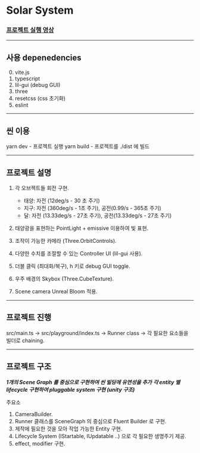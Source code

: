 # Solar System

### [프로젝트 실행 영상](https://youtu.be/c82oWQTQM_s)

---

## 사용 depenedencies

0. vite.js
1. typescript
2. lil-gui (debug GUI)
3. three
4. resetcss (css 초기화)
5. eslint

---

## 씬 이용

yarn dev - 프로젝트 실행
yarn build - 프로젝트를 ./dist 에 빌드

---

## 프로젝트 설명

1. 각 오브젝트들 회전 구현.

   - 태양: 자전 (12deg/s - 30 초 주기)
   - 지구: 자전 (360deg/s - 1초 주기), 공전(0.99/s - 365초 주기)
   - 달: 자전 (13.33deg/s - 27초 주기), 공전(13.33deg/s - 27초 주기)
     <br/>

3. 태양광을 표현하는 PointLight + emissive 이용하여 빛 표현.
4. 조작이 가능한 카메라 (Three.OrbitControls).
5. 다양한 수치를 조절할 수 있는 Controller UI (lil-gui 사용).
6. 더블 클릭 (최대화/복구), h 키로 debug GUI toggle.
7. 우주 배경의 Skybox (Three.CubeTexture).
8. Scene camera Unreal Bloom 적용.

---

## 프로젝트 진행

src/main.ts -> src/playground/index.ts -> Runner class -> 각 필요한 요소들을 빌더로 chaining.

---

## 프로젝트 구조

**_1개의 Scene Graph 를 중심으로 구현하여 씬 빌딩에 유연성을 추가_**
**_각 entity 별 lifecycle 구현하여 pluggable system 구현 (unity 구조)_**

주요소

1. CameraBuilder.
2. Runner 클래스를 SceneGraph 의 중심으로 Fluent Builder 로 구현.
3. 제작에 필요한 것을 모아 작업 가능한 Entity 구현.
4. Lifecycle System (IStartable, IUpdatable ..) 으로 각 필요한 생명주기 제공.
5. effect, modifier 구현.
